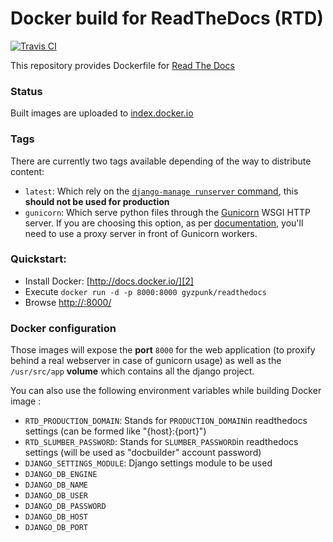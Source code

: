 Docker build for ReadTheDocs (RTD)
==================================

[![Travis CI](https://travis-ci.org/gyzpunk/readthedocs.svg)](https://travis-ci.org/gyzpunk/readthedocs)

This repository provides Dockerfile for [Read The Docs][0]

### Status
Built images are uploaded to [index.docker.io][1]

### Tags

There are currently two tags available depending of the way to distribute content:

 -  `latest`: Which rely on the [`django-manage runserver` command][6], this **should not be used for production**
 -  `gunicorn`: Which serve python files through the [Gunicorn][5] WSGI HTTP server.
    If you are choosing this option, as per [documentation][7], you'll need to use a proxy server in front of Gunicorn workers.

### Quickstart:

 - Install Docker: [http://docs.docker.io/][2]
 - Execute `docker run -d -p 8000:8000 gyzpunk/readthedocs`
 - Browse [http://<your server ip address>:8000/][3]

### Docker configuration

Those images will expose the **port** `8000` for the web application (to proxify behind a real webserver in case of gunicorn usage) as well as the `/usr/src/app` **volume** which contains all the django project.

You can also use the following environment variables while building Docker image :

 -  `RTD_PRODUCTION_DOMAIN`: Stands for `PRODUCTION_DOMAIN`in readthedocs settings (can be formed like "{host}:{port}")
 -  `RTD_SLUMBER_PASSWORD`: Stands for `SLUMBER_PASSWORD`in readthedocs settings (will be used as "docbuilder" account password)
 -  `DJANGO_SETTINGS_MODULE`: Django settings module to be used
 -  `DJANGO_DB_ENGINE`
 -  `DJANGO_DB_NAME`
 -  `DJANGO_DB_USER`
 -  `DJANGO_DB_PASSWORD`
 -  `DJANGO_DB_HOST`
 -  `DJANGO_DB_PORT`

  [0]: http://readthedocs.org
  [1]: https://index.docker.io/u/shaker/
  [2]: http://docs.docker.io/en/latest/ "docs.docker.io"
  [3]: http://127.0.0.1:8000/
  [4]: https://docs.readthedocs.org/en/latest/settings.html
  [5]: http://gunicorn.org/
  [6]: https://docs.djangoproject.com/en/1.9/ref/django-admin/#runserver-port-or-address-port
  [7]: http://docs.gunicorn.org/en/latest/deploy.html
